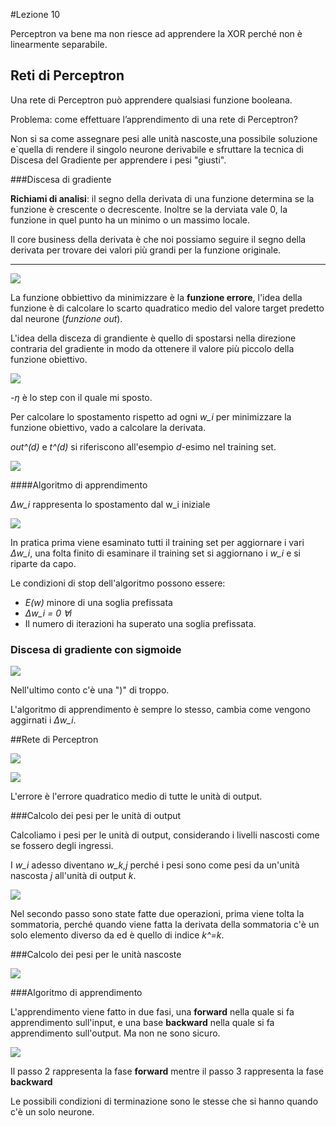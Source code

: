 #Lezione 10

Perceptron va bene ma non riesce ad apprendere la XOR perché non è linearmente separabile.

## Reti di Perceptron

Una rete di Perceptron può apprendere qualsiasi funzione booleana.

Problema: come effettuare l’apprendimento di una rete di Perceptron?

Non si sa come assegnare pesi alle unità nascoste,una possibile soluzione e`quella di rendere il singolo neurone derivabile e sfruttare la tecnica di Discesa del Gradiente per apprendere i pesi "giusti".

###Discesa di gradiente

**Richiami di analisi**: il segno della derivata di una funzione determina se la funzione è crescente o decrescente. Inoltre se la derviata vale 0, la funzione in quel punto ha un minimo o un massimo locale.

Il core business della derivata è che noi possiamo seguire il segno della derivata per trovare dei valori più grandi per la funzione originale.

---

![](./immagini/l10-threshold.png)

La funzione obbiettivo da minimizzare è la **funzione errore**, l'idea della funzione è di calcolare lo scarto quadratico medio del valore target predetto dal neurone (*funzione out*).

L'idea della disceza di grandiente è quello di spostarsi nella direzione contraria del gradiente in modo da ottenere il valore più piccolo della funzione obiettivo.

![](./immagini/l10-step.png)

*-η* è lo step con il quale mi sposto.

Per calcolare lo spostamento rispetto ad ogni *w_i* per minimizzare la funzione obiettivo, vado a calcolare la derivata.

*out^(d)* e *t^(d)* si riferiscono all'esempio *d*-esimo nel training set.

![](./immagini/l10-step-passaggi.png)

####Algoritmo di apprendimento

*Δw_i* rappresenta lo spostamento dal w_i iniziale

![](./immagini/l10-algoritmo-gradiente.png)

In pratica prima viene esaminato tutti il training set per aggiornare i vari *Δw_i*, una folta finito di esaminare il training set si aggiornano i *w_i* e si riparte da capo.

Le condizioni di stop dell'algoritmo possono essere:

- *E(w)* minore di una soglia prefissata
- *Δw_i = 0 ∀i*
- Il numero di iterazioni ha superato una soglia prefissata. 

### Discesa di gradiente con sigmoide

![](./immagini/l10-sigmoidale.png)

Nell'ultimo conto c'è una ")" di troppo.

L'algoritmo di apprendimento è sempre lo stesso, cambia come vengono aggirnati i *Δw_i*.

##Rete di Perceptron

![](./immagini/l10-rete.png)

![](./immagini/l10-rete-parametri.png)

L'errore è l'errore quadratico medio di tutte le unità di output.

###Calcolo dei pesi per le unità di output

Calcoliamo i pesi per le unità di output, considerando i livelli nascosti come se fossero degli ingressi.

I *w_i* adesso diventano *w_k,j* perché i pesi sono come pesi da un'unità nascosta *j* all'unità di output *k*.

![](./immagini/l10-rete-output.png)

Nel secondo passo sono state fatte due operazioni, prima viene tolta la sommatoria, perché quando viene fatta la derivata della sommatoria c'è un solo elemento diverso da ed è quello di indice *k^=k*.

###Calcolo dei pesi per le unità nascoste

![](./immagini/l10-rete-input.png)

###Algoritmo di apprendimento

L'apprendimento viene fatto in due fasi, una **forward** nella quale si fa apprendimento sull'input, e una base **backward** nella quale si fa apprendimento sull'output. Ma non ne sono sicuro.

![](./immagini/l10-apprendimento-rete.png)

Il passo 2 rappresenta la fase **forward** mentre il passo 3 rappresenta la fase **backward**

Le possibili condizioni di terminazione sono le stesse che si hanno quando c'è un solo neurone.